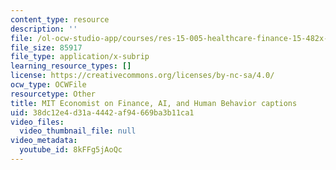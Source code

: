 ```yaml
---
content_type: resource
description: ''
file: /ol-ocw-studio-app/courses/res-15-005-healthcare-finance-15-482x-spring-2019/8kFFg5jAoQc_captions.webvtt
file_size: 85917
file_type: application/x-subrip
learning_resource_types: []
license: https://creativecommons.org/licenses/by-nc-sa/4.0/
ocw_type: OCWFile
resourcetype: Other
title: MIT Economist on Finance, AI, and Human Behavior captions
uid: 38dc12e4-d31a-4442-af94-669ba3b11ca1
video_files:
  video_thumbnail_file: null
video_metadata:
  youtube_id: 8kFFg5jAoQc
---
```

